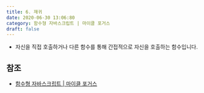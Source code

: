 ```yaml
---
title: 6. 재귀
date: 2020-06-30 13:06:80
category: 함수형 자바스크립트 | 마이클 포거스
draft: false
---
```


- 자신을 직접 호출하거나 다른 함수를 통해 간접적으로 자신을 호출하는 함수입니다.

## 참조

- [함수형 자바스크립트 | 마이클 포거스](https://peter-cho.gitbook.io/book/11/or-1)
